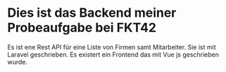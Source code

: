 # Dies ist das Backend meiner Probeaufgabe bei FKT42
Es ist ene Rest API für eine Liste von Firmen samt Mitarbeiter.
Sie ist mit Laravel geschrieben.
Es existert ein Frontend das mit Vue js geschrieben wurde.
